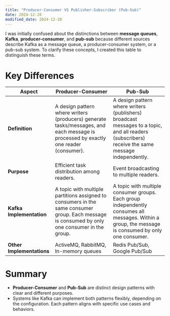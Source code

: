```yaml
---
title: "Producer-Consumer VS Publisher-Subscriber (Pub-Sub)"
date: 2024-12-28
modified_date: 2024-12-28
---
```



I was initially confused about the distinctions between **message queues**, **Kafka**, **producer-consumer**, and **pub-sub** because different sources describe Kafka as a message queue, a producer-consumer system, or a pub-sub system. To clarify these concepts, I created this table to distinguish these terms.

# Key Differences

| **Aspect**                | **Producer-Consumer**                                                                                                                          | **Pub-Sub**                                                                                                                                          |
| ------------------------- | ---------------------------------------------------------------------------------------------------------------------------------------------- | ---------------------------------------------------------------------------------------------------------------------------------------------------- |
| **Definition**            | A design pattern where writers (producers) generate tasks/messages, and each message is processed by exactly one reader (consumer).            | A design pattern where writers (publishers) broadcast messages to a topic, and all readers (subscribers) receive the same message independently.     |
| **Purpose**               | Efficient task distribution among readers.                                                                                                     | Event broadcasting to multiple readers.                                                                                                              |
| **Kafka Implementation**  | A topic with multiple partitions assigned to consumers in the same consumer group. Each message is consumed by only one consumer in the group. | A topic with multiple consumer groups. Each group independently consumes all messages. Within a group, the message is consumed by only one consumer. |
| **Other Implementations** | ActiveMQ, RabbitMQ, In-memory queues                                                                                                           | Redis Pub/Sub, Google Pub/Sub                                                                                                                        |

# Summary

- **Producer-Consumer** and **Pub-Sub** are distinct design patterns with clear and different purposes.
- Systems like Kafka can implement both patterns flexibly, depending on the configuration. Each pattern aligns with specific use cases and behaviors.

